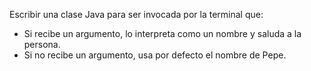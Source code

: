 Escribir una clase Java para ser invocada por la terminal que: 
* Si recibe un argumento, lo interpreta como un nombre y saluda a la persona.
* Si no recibe un argumento, usa por defecto el nombre de Pepe. 